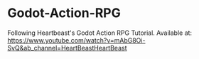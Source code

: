 # Godot-Action-RPG
Following Heartbeast's Godot Action RPG Tutorial.
Available at: https://www.youtube.com/watch?v=mAbG8Oi-SvQ&ab_channel=HeartBeastHeartBeast
